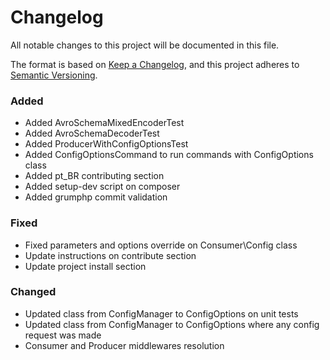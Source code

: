 # Changelog

All notable changes to this project will be documented in this file.

The format is based on [Keep a Changelog](https://keepachangelog.com/en/1.0.0/),
and this project adheres to [Semantic Versioning](https://semver.org/spec/v2.0.0.html).

### Added

-   Added AvroSchemaMixedEncoderTest 
-   Added AvroSchemaDecoderTest
-   Added ProducerWithConfigOptionsTest
-   Added ConfigOptionsCommand to run commands with ConfigOptions class
-   Added pt_BR contributing section
-   Added setup-dev script on composer
-   Added grumphp commit validation

### Fixed

-   Fixed parameters and options override on Consumer\Config class
-   Update instructions on contribute section
-   Update project install section

### Changed

-   Updated class from ConfigManager to ConfigOptions on unit tests
-   Updated class from ConfigManager to ConfigOptions where any config request was made
-   Consumer and Producer middlewares resolution

